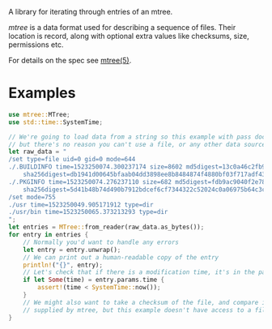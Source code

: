  A library for iterating through entries of an mtree.

 *mtree* is a data format used for describing a sequence of files. Their location is record,
 along with optional extra values like checksums, size, permissions etc.

 For details on the spec see [mtree(5)].

 # Examples

 ```rust
 use mtree::MTree;
 use std::time::SystemTime;

 // We're going to load data from a string so this example with pass doctest,
 // but there's no reason you can't use a file, or any other data source.
 let raw_data = "
 /set type=file uid=0 gid=0 mode=644
 ./.BUILDINFO time=1523250074.300237174 size=8602 md5digest=13c0a46c2fb9f18a1a237d4904b6916e \
     sha256digest=db1941d00645bfaab04dd3898ee8b8484874f4880bf03f717adf43a9f30d9b8c
 ./.PKGINFO time=1523250074.276237110 size=682 md5digest=fdb9ac9040f2e78f3561f27e5b31c815 \
     sha256digest=5d41b48b74d490b7912bdcef6cf7344322c52024c0a06975b64c3ca0b4c452d1
 /set mode=755
 ./usr time=1523250049.905171912 type=dir
 ./usr/bin time=1523250065.373213293 type=dir
 ";
 let entries = MTree::from_reader(raw_data.as_bytes());
 for entry in entries {
     // Normally you'd want to handle any errors
     let entry = entry.unwrap();
     // We can print out a human-readable copy of the entry
     println!("{}", entry);
     // Let's check that if there is a modification time, it's in the past
     if let Some(time) = entry.params.time {
         assert!(time < SystemTime::now());
     }
     // We might also want to take a checksum of the file, and compare it to the digests
     // supplied by mtree, but this example doesn't have access to a filesystem.
 }
 ```

 [mtree(5)]: https://www.freebsd.org/cgi/man.cgi?mtree(5)
